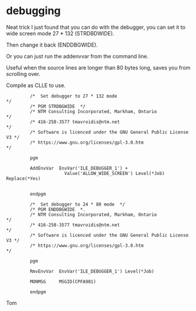 # debugging
Neat trick I just found that you can do with the debugger, you can set it to wide screen mode 27 * 132 (STRDBDWIDE).


Then change it back (ENDDBGWIDE). 


Or you can just run the addenvvar from the command line.


Useful when the source lines are longer than 80 bytes long, saves you from scrolling over.


Compile as CLLE to use.

             /*  Set debugger to 27 * 132 mode                               */
             /* PGM STRDBGWIDE  */            
             /* NTM Consulting Incorporated, Markham, Ontario                */            
             /* 416-258-3577 tmavroidis@ntm.net                              */
             /* Software is licenced under the GNU General Public License V3 */
             /* https://www.gnu.org/licenses/gpl-3.0.htm                     */

             pgm
             
             AddEnvVar  EnvVar('ILE_DEBUGGER_1') +
                          Value('ALLOW_WIDE_SCREEN') Level(*Job) Replace(*Yes)
                          

             endpgm                  
             
             /*  Set debugger to 24 * 80 mode  */
             /* PGM ENDDBGWIDE  *.
             /* NTM Consulting Incorporated, Markham, Ontario                */
             /* 416-258-3577 tmavroidis@ntm.net                              */
             /* Software is licenced under the GNU General Public License V3 */
             /* https://www.gnu.org/licenses/gpl-3.0.htm                     */

             pgm

             RmvEnvVar  EnvVar('ILE_DEBUGGER_1') Level(*Job)

             MONMSG     MSGID(CPFA981)

             endpgm        

Tom
